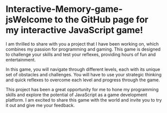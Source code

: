 # Interactive-Memory-game-jsWelcome to the GitHub page for my interactive JavaScript game!

I am thrilled to share with you a project that I have been working on, which combines my passion for programming and gaming. This game is designed to challenge your skills and test your reflexes, providing hours of fun and entertainment.

In this game, you will navigate through different levels, each with its unique set of obstacles and challenges. You will have to use your strategic thinking and quick reflexes to overcome each level and progress through the game.

This project has been a great opportunity for me to hone my programming skills and explore the potential of JavaScript as a game development platform. I am excited to share this game with the world and invite you to try it out and give me your feedback.
